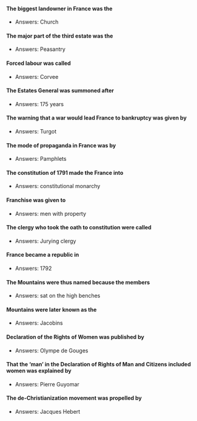 #### The biggest landowner in France was the 
* Answers: Church 

#### The major part of the third estate was the 
* Answers: Peasantry

#### Forced labour was called 
* Answers: Corvee 

#### The Estates General was summoned after 
* Answers: 175 years

#### The warning that a war would lead France to bankruptcy was given by 
* Answers: Turgot 

#### The mode of propaganda in France was by 
* Answers: Pamphlets 

#### The constitution of 1791 made the France into 
* Answers: constitutional monarchy 

#### Franchise was given to 
* Answers: men with property 

#### The clergy who took the oath to constitution were called 
* Answers: Jurying clergy 

#### France became a republic in 
* Answers: 1792

#### The Mountains were thus named because the members 
* Answers: sat on the high benches

#### Mountains were later known as the 
* Answers: Jacobins

#### Declaration of the Rights of Women was published by 
* Answers: Olympe de Gouges

#### That the ‘man’ in the Declaration of Rights of Man and Citizens included women was explained by
* Answers: Pierre Guyomar

#### The de-Christianization movement was propelled by 
* Answers: Jacques Hebert